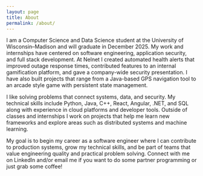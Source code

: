 ```yaml
---
layout: page
title: About
permalink: /about/
---
```


I am a Computer Science and Data Science student at the University of Wisconsin–Madison and will graduate in December 2025. My work and internships have centered on software engineering, application security, and full stack development. At Nelnet I created automated health alerts that improved outage response times, contributed features to an internal gamification platform, and gave a company-wide security presentation. I have also built projects that range from a Java-based GPS navigation tool to an arcade style game with persistent state management.

I like solving problems that connect systems, data, and security. My technical skills include Python, Java, C++, React, Angular, .NET, and SQL along with experience in cloud platforms and developer tools. Outside of classes and internships I work on projects that help me learn new frameworks and explore areas such as distributed systems and machine learning.

My goal is to begin my career as a software engineer where I can contribute to production systems, grow my technical skills, and be part of teams that value engineering quality and practical problem solving. Connect with me on LinkedIn and/or email me if you want to do some partner programming or just grab some coffee!
